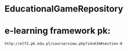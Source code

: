 # EducationalGameRepository
# e-learning framework pk:
```sh
http://elf2.pk.edu.pl/course/view.php?id=634#section-0
```
